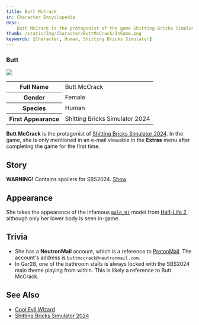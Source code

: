 ```yaml
---
title: Butt McCrack
in: Character Encyclopedia
desc:
    Butt McCrack is the protagonist of the game Shitting Bricks Simulator 2024.
thumb: /static/Img/Character/ButtMcCrack/InGame.png
keywords: [Character, Human, Shitting Bricks Simulator]
---
```


<aside class="side-info">
    <h3>Butt</h3>
    <img class="char-portrait" src="/static/Img/Character/ButtMcCrack/InGame.png">
    <table>
        <tr><th>Full Name</th><td>Butt McCrack</td></tr>
        <tr><th>Gender</th><td>Female</td></tr>
        <tr><th>Species</th><td>Human</td></tr>
        <tr><th>First Appearance</th><td>Shitting Bricks Simulator 2024</td></tr>
    </table>
</aside>

**Butt McCrack** is the protagonist of [Shitting Bricks Simulator 2024]. In the
game, she is only mentioned in an e-mail viewable in the **Extras** menu after
completing the game for the first time.

## Story

<p id="spoilerWarning">
<strong>WARNING!</strong> Contains spoilers for SBS2024.
<a href="#" onclick="spoil()">Show</a>
</p>

<p id="spoiler" style="display: none;">
In an <a href="/static/Img/SBS2024_e-mail.png">e-mail</a> sent to her by the <a
href="/character/CoolEvilWizard">Cool Evil Wizard</a>, he notifies her of the
curse he placed upon her. Due to an unspecified sput with him, he cursed her to
"shit bricks for 1,000,000 years. And [...] for 2,000,000 years more".
</p>

<script>
function spoil() {
    spoilerWarning.style.display = "none";
    spoiler.style.display = "block";
}
</script>

## Appearance

She takes the appearance of the infamous [`male_07`][male_07] model from
[Half-Life 2], although only her lower body is seen in-game.

## Trivia

* She has a **NeutronMail** account, which is a reference to [ProtonMail]. The
  account's address is `buttmccrack@neutronmail.com`.
* In Gar28, one of the bathroom stalls is always locked with the SBS2024 main
  theme playing from within. This is likely a reference to Butt McCrack.

## See Also

* [Cool Evil Wizard]
* [Shitting Bricks Simulator 2024]

[Shitting Bricks Simulator 2024]: /project/sbs2024
[e-mail]: /static/Img/SBS2024_e-mail.png
[Cool Evil Wizard]: /character/CoolEvilWizard
[male_07]: https://knowyourmeme.com/memes/male-07
[Half-Life 2]: https://store.steampowered.com/app/220/HalfLife_2
[ProtonMail]: https://proton.me
